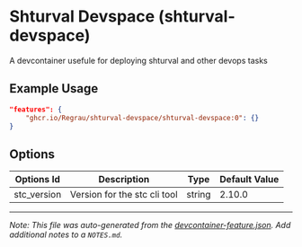 
# Shturval Devspace (shturval-devspace)

A devcontainer usefule for deploying shturval and other devops tasks

## Example Usage

```json
"features": {
    "ghcr.io/Regrau/shturval-devspace/shturval-devspace:0": {}
}
```

## Options

| Options Id | Description | Type | Default Value |
|-----|-----|-----|-----|
| stc_version | Version for the stc cli tool | string | 2.10.0 |



---

_Note: This file was auto-generated from the [devcontainer-feature.json](https://github.com/Regrau/shturval-devspace/blob/main/src/shturval-devspace/devcontainer-feature.json).  Add additional notes to a `NOTES.md`._
